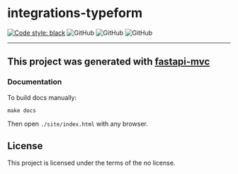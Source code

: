 # integrations-typeform
[![Code style: black](https://img.shields.io/badge/code%20style-black-000000.svg)](https://github.com/psf/black)
![GitHub](https://img.shields.io/badge/fastapi-v.0.88.0-blue)
![GitHub](https://img.shields.io/badge/python-3.8%20%7C%203.9%20%7C%203.10%20%7C%203.11-blue)
![GitHub](https://img.shields.io/badge/license-no-blue)

---

## This project was generated with [fastapi-mvc](https://github.com/fastapi-mvc/fastapi-mvc)

### Documentation


To build docs manually:
```shell
make docs
```

Then open `./site/index.html` with any browser.

## License

This project is licensed under the terms of the no license.
